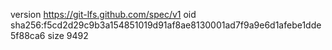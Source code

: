 version https://git-lfs.github.com/spec/v1
oid sha256:f5cd2d29c9b3a154851019d91af8ae8130001ad7f9a9e6d1afebe1dde5f88ca6
size 9492
